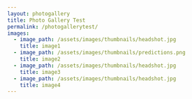 ```yaml
---
layout: photogallery
title: Photo Gallery Test
permalink: /photogallerytest/
images:
  - image_path: /assets/images/thumbnails/headshot.jpg
    title: image1
  - image_path: /assets/images/thumbnails/predictions.png
    title: image2
  - image_path: /assets/images/thumbnails/headshot.jpg
    title: image3
  - image_path: /assets/images/thumbnails/headshot.jpg
    title: image4
---
```

